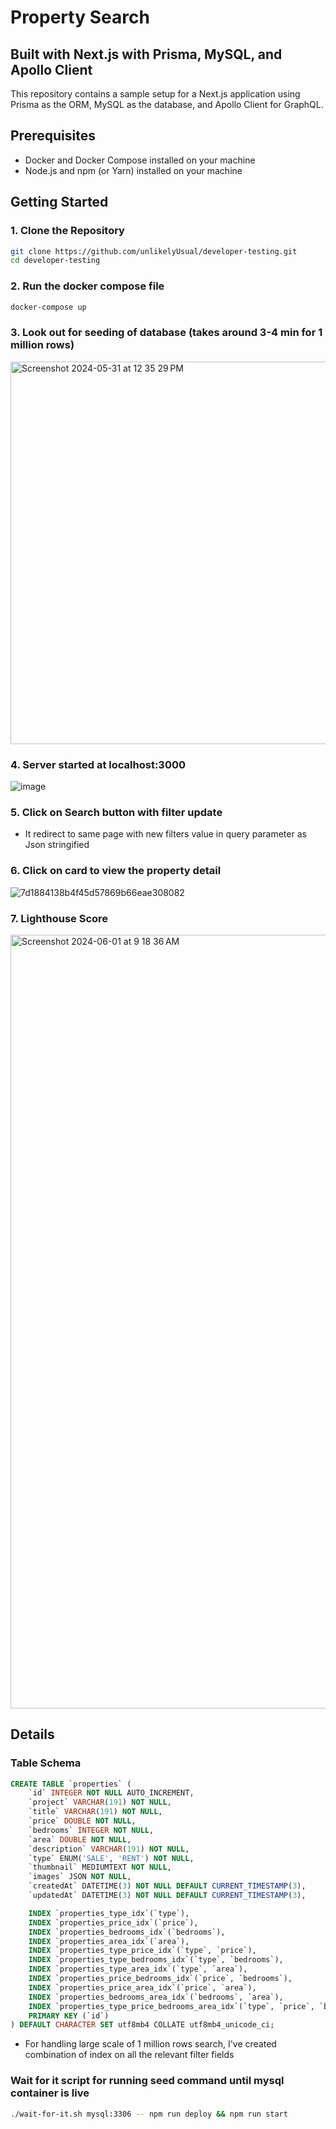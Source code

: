 # Property Search

## Built with Next.js with Prisma, MySQL, and Apollo Client

This repository contains a sample setup for a Next.js application using Prisma as the ORM, MySQL as the database, and Apollo Client for GraphQL.

## Prerequisites

- Docker and Docker Compose installed on your machine
- Node.js and npm (or Yarn) installed on your machine

## Getting Started

### 1. Clone the Repository

```sh
git clone https://github.com/unlikelyUsual/developer-testing.git
cd developer-testing

```

### 2. Run the docker compose file

```sh
docker-compose up
```

### 3. Look out for seeding of database (takes around 3-4 min for 1 million rows)
<img width="612" alt="Screenshot 2024-05-31 at 12 35 29 PM" src="https://github.com/unlikelyUsual/developer-testing/assets/23253492/91ad0997-804c-46d5-b44a-f24ca26fd128">


### 4. Server started at localhost:3000

![image](https://github.com/unlikelyUsual/developer-testing/assets/23253492/4c7aa09f-2b1d-45ee-8218-792ac6d0cac7)

### 5. Click on Search button with filter update
- It redirect to same page with new filters value in query parameter as Json stringified

### 6. Click on card to view the property detail
![7d1884138b4f45d57869b66eae308082](https://github.com/unlikelyUsual/developer-testing/assets/23253492/c5b52593-d9e4-4d71-ba54-c2a86464f577)

### 7. Lighthouse Score
<img width="1238" alt="Screenshot 2024-06-01 at 9 18 36 AM" src="https://github.com/unlikelyUsual/developer-testing/assets/23253492/046f80ac-68ec-4079-b9a4-b85f471ad28e">


## Details

### Table Schema

```sql
CREATE TABLE `properties` (
    `id` INTEGER NOT NULL AUTO_INCREMENT,
    `project` VARCHAR(191) NOT NULL,
    `title` VARCHAR(191) NOT NULL,
    `price` DOUBLE NOT NULL,
    `bedrooms` INTEGER NOT NULL,
    `area` DOUBLE NOT NULL,
    `description` VARCHAR(191) NOT NULL,
    `type` ENUM('SALE', 'RENT') NOT NULL,
    `thumbnail` MEDIUMTEXT NOT NULL,
    `images` JSON NOT NULL,
    `createdAt` DATETIME(3) NOT NULL DEFAULT CURRENT_TIMESTAMP(3),
    `updatedAt` DATETIME(3) NOT NULL DEFAULT CURRENT_TIMESTAMP(3),

    INDEX `properties_type_idx`(`type`),
    INDEX `properties_price_idx`(`price`),
    INDEX `properties_bedrooms_idx`(`bedrooms`),
    INDEX `properties_area_idx`(`area`),
    INDEX `properties_type_price_idx`(`type`, `price`),
    INDEX `properties_type_bedrooms_idx`(`type`, `bedrooms`),
    INDEX `properties_type_area_idx`(`type`, `area`),
    INDEX `properties_price_bedrooms_idx`(`price`, `bedrooms`),
    INDEX `properties_price_area_idx`(`price`, `area`),
    INDEX `properties_bedrooms_area_idx`(`bedrooms`, `area`),
    INDEX `properties_type_price_bedrooms_area_idx`(`type`, `price`, `bedrooms`, `area`),
    PRIMARY KEY (`id`)
) DEFAULT CHARACTER SET utf8mb4 COLLATE utf8mb4_unicode_ci;

```

- For handling large scale of 1 million rows search, I've created combination of index on all the relevant filter fields

### Wait for it script for running seed command until mysql container is live

```bash
./wait-for-it.sh mysql:3306 -- npm run deploy && npm run start
```
